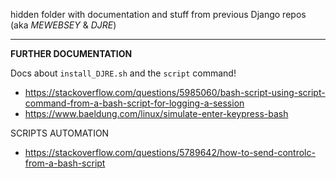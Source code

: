 hidden folder with documentation and stuff from previous Django repos (aka *MEWEBSEY* & *DJRE*)

---

**FURTHER DOCUMENTATION**

Docs about `install_DJRE.sh` and the `script` command!
- https://stackoverflow.com/questions/5985060/bash-script-using-script-command-from-a-bash-script-for-logging-a-session
- https://www.baeldung.com/linux/simulate-enter-keypress-bash

SCRIPTS AUTOMATION
- https://stackoverflow.com/questions/5789642/how-to-send-controlc-from-a-bash-script